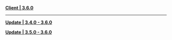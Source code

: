 **[Client | 3.6.0](https://autopatchcnws.yuanshen.com/client_app/download/pc_zip/20230331200338_Sn5XSSFSqcIjAQL1/YuanShen_3.6.0.zip)**

---

**[Update | 3.4.0 - 3.6.0](https://autopatchcnws.yuanshen.com/client_app/update/hk4e_cn/18/game_3.4.0_3.6.0_hdiff_eVodFPvQatMlri6O.zip)**

**[Update | 3.5.0 - 3.6.0](https://autopatchcnws.yuanshen.com/client_app/update/hk4e_cn/18/game_3.5.0_3.6.0_hdiff_PA5aVIjrQcOsB0Dl.zip)**

